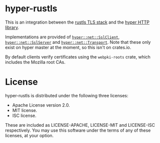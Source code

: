 # hyper-rustls
This is an integration between the [rustls TLS stack](https://github.com/ctz/rustls)
and the [hyper HTTP library](https://github.com/hyperium/hyper).

Implementations are provided of
[`hyper::net::SslClient`](http://hyper.rs/hyper/master/hyper/net/trait.SslClient.html),
[`hyper::net::SslServer`](http://hyper.rs/hyper/master/hyper/net/trait.SslServer.html)
and [`hyper::net::Transport`](http://hyper.rs/hyper/master/hyper/net/trait.Transport.html).
Note that these only exist on hyper master at the moment, so this isn't on crates.io.

By default clients verify certificates using the `webpki-roots` crate, which includes
the Mozilla root CAs.

# License
hyper-rustls is distributed under the following three licenses:

- Apache License version 2.0.
- MIT license.
- ISC license.

These are included as LICENSE-APACHE, LICENSE-MIT and LICENSE-ISC
respectively.  You may use this software under the terms of any
of these licenses, at your option.

